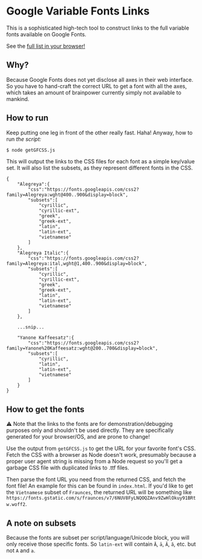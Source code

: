 # Google Variable Fonts Links

This is a sophisticated high-tech tool to construct links to the full variable fonts available on Google Fonts.

See the [full list in your browser!](pixelambacht.nl/google-variable-fonts-links/)

## Why?

Because Google Fonts does not yet disclose all axes in their web interface. So you have to hand-craft the correct URL to get a font with all the axes, which takes an amount of brainpower currently simply not available to mankind.

## How to run

Keep putting one leg in front of the other really fast. Haha! Anyway, how to run _the script:_

```bash
$ node getGFCSS.js
```

This will output the links to the CSS files for each font as a simple key/value set. It will also list the subsets, as they represent different fonts in the CSS.

```
{
    "Alegreya":{
        "css":"https://fonts.googleapis.com/css2?family=Alegreya:wght@400..900&display=block",
        "subsets":[
            "cyrillic",
            "cyrillic-ext",
            "greek",
            "greek-ext",
            "latin",
            "latin-ext",
            "vietnamese"
        ]
    },
    "Alegreya Italic":{
        "css":"https://fonts.googleapis.com/css2?family=Alegreya:ital,wght@1,400..900&display=block",
        "subsets":[
            "cyrillic",
            "cyrillic-ext",
            "greek",
            "greek-ext",
            "latin",
            "latin-ext",
            "vietnamese"
        ]
    },

    ...snip...

    "Yanone Kaffeesatz":{
        "css":"https://fonts.googleapis.com/css2?family=Yanone%20Kaffeesatz:wght@200..700&display=block",
        "subsets":[
            "cyrillic",
            "latin",
            "latin-ext",
            "vietnamese"
        ]
    }
}
```

## How to get the fonts

⚠️ Note that the links to the fonts are for demonstration/debugging purposes only and shouldn't be used directly. They are specifically generated for your browser/OS, and are prone to change!

Use the output from `getGFCSS.js` to get the URL for your favorite font's CSS. Fetch the CSS with a browser as Node doesn't work, presumably because a proper user agent string is missing from a Node request so you'll get a garbage CSS file with duplicated links to .ttf files.

Then parse the font URL you need from the returned CSS, and fetch the font file! An example for this can be found in `index.html`. If you'd like to get the `Vietnamese` subset of `Fraunces`, the returned URL will be something like `https://fonts.gstatic.com/s/fraunces/v7/6NUV8FyLNQOQZAnv9ZwHlOkuy91BRtw.woff2`.

## A note on subsets

Because the fonts are subset per script/language/Unicode block, you will only receive those specific fonts. So `latin-ext` will contain `Ā`, `ā`, `Ă`, `ă`, etc. but not `A` and `a`.
